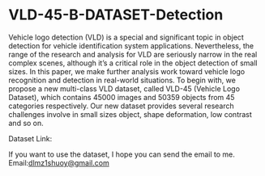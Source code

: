 # VLD-45-B-DATASET-Detection
Vehicle logo detection (VLD) is a special and significant topic in object detection for vehicle identification system applications. Nevertheless, the range of the research and analysis for VLD are seriously narrow in the real complex scenes, although it’s a critical role in the object detection of small sizes. In this paper, we make further analysis work toward vehicle logo recognition and detection in real-world situations. To begin with, we propose a new multi-class VLD dataset, called VLD-45 (Vehicle Logo Dataset), which contains 45000 images and 50359 objects from 45 categories respectively. Our new dataset provides several research challenges involve in small sizes object, shape deformation, low contrast and so on. 

Dataset Link:


If you want to use the dataset, I hope you can send the email to me.
Email:dlmz1shuoy@gmail.com
